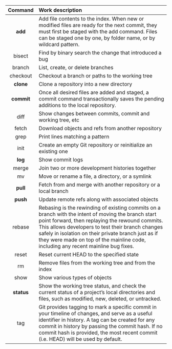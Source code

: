 | Command  | Work description |
|:--------:|:-----------------|
| **add**      | Add file contents to the index. When new or modified files are ready for the next commit, they must first be staged with the add command. Files can be staged one by one, by folder name, or by wildcard pattern. |
| bisect   | Find by binary search the change that introduced a bug |
| branch   | List, create, or delete branches |
| checkout | Checkout a branch or paths to the working tree |
| **clone**    | Clone a repository into a new directory |
| **commit**   | Once all desired files are added and staged, a commit command transactionally saves the pending additions to the local repository. |
| diff     | Show changes between commits, commit and working tree, etc |
| fetch    | Download objects and refs from another repository |
| grep     | Print lines matching a pattern |
| init     | Create an empty Git repository or reinitialize an existing one |
| **log**      | Show commit logs |
| merge    | Join two or more development histories together |
| mv       | Move or rename a file, a directory, or a symlink |
| **pull**     | Fetch from and merge with another repository or a local branch |
| **push**     | Update remote refs along with associated objects |
| rebase   | Rebasing is the rewinding of existing commits on a branch with the intent of moving the branch start point forward, then replaying the rewound commits. This allows developers to test their branch changes safely in isolation on their private branch just as if they were made on top of the mainline code, including any recent mainline bug fixes. |
| reset    | Reset current HEAD to the specified state |
| rm       | Remove files from the working tree and from the index |
| show     | Show various types of objects |
| **status**   | Show the working tree status, and check the current status of a project’s local directories and files, such as modified, new, deleted, or untracked. |
| tag      | Git provides tagging to mark a specific commit in your timeline of changes, and serve as a useful identifier in history. A tag can be created for any commit in history by passing the commit hash. If no commit hash is provided, the most recent commit (i.e. HEAD) will be used by default. |
